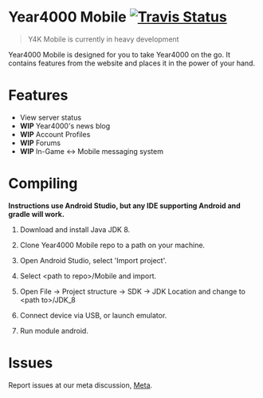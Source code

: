 Year4000 Mobile [![Travis Status](https://travis-ci.org/Year4000/Mobile.png)](https://travis-ci.org/Year4000/Mobile)
===============

> Y4K Mobile is currently in heavy development

Year4000 Mobile is designed for you to take Year4000 on the go.
It contains features from the website and places it in the power of your hand.

Features
========

- View server status
- **WIP** Year4000's news blog
- **WIP** Account Profiles
- **WIP** Forums
- **WIP** In-Game <-> Mobile messaging system


Compiling
=========

**Instructions use Android Studio, but any IDE supporting Android and gradle will work.**

1. Download and install Java JDK 8.

2. Clone Year4000 Mobile repo to a path on your machine.

3. Open Android Studio, select 'Import project'.

4. Select \<path to repo\>/Mobile and import.

5. Open File -> Project structure -> SDK -> JDK Location and change to \<path to\>/JDK_8

6. Connect device via USB, or launch emulator.

7. Run module android.

Issues
======

Report issues at our meta discussion, [Meta](https://github.com/Year4000/Meta).
